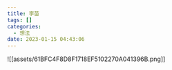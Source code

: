```yaml
---
title: 李苗
tags: []
categories:
  - 想法
date: 2023-01-15 04:43:06
---
```



![[assets/61BFC4F8D8F1718EF5102270A041396B.png]]